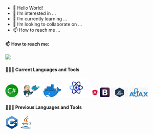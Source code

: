 - 👋 Hello World!
- 👀 I’m interested in ...
- 🌱 I’m currently learning ...
- 💞️ I’m looking to collaborate on ...
- 📫 How to reach me ...



#### 📫 How to reach me:   
  [<img src="https://img.icons8.com/color/48/000000/linkedin.png" width="3.5%"/>](https://www.linkedin.com/in/samira-maleki/)
  
#### 👨🏻‍💻 Current Languages and Tools
  <code><img height="40" src="https://raw.githubusercontent.com/github/explore/80688e429a7d4ef2fca1e82350fe8e3517d3494d/topics/csharp/csharp.png"></code>
  <code><img height="40" src="https://github.com/samiramaleki/samiramaleki/blob/Logos/Logos/Docker.Png"></code>
  <code><img height="40" src="https://github.com/samiramaleki/samiramaleki/blob/Logos/Logos/Docker1.Png"></code>
  <code><img height="60" src="https://github.com/samiramaleki/samiramaleki/blob/Logos/Logos/React.Png"></code>
  <code><img height="30" src="https://github.com/samiramaleki/samiramaleki/blob/Logos/Logos/Angular.png"></code>
  <code><img height="30" src="https://github.com/samiramaleki/samiramaleki/blob/Logos/Logos/BootStrap.png"></code>
  <code><img height="30" src="https://github.com/samiramaleki/samiramaleki/blob/Logos/Logos/Jquery.png"></code>
  <code><img height="30" src="https://github.com/samiramaleki/samiramaleki/blob/Logos/Logos/Ajax.png"></code>

#### 👨🏻‍💻 Previous Languages and Tools
  <code><img height="40" src="https://raw.githubusercontent.com/github/explore/80688e429a7d4ef2fca1e82350fe8e3517d3494d/topics/cpp/cpp.png"></code>
  <code><img height="40" src="https://raw.githubusercontent.com/github/explore/80688e429a7d4ef2fca1e82350fe8e3517d3494d/topics/java/java.png"></code>

